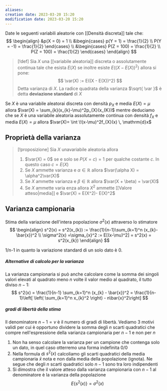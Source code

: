 ```yaml
---
aliases: 
creation date: 2023-03-20 15:20
modification date: 2023-03-20 15:20
---
```

Date le seguenti variabili aleatorie con [[Densità discreta]]  tale che:
$$ \begin{align}
&p(X = 0) = 1 \\
&\begin{cases}
p(Y = 1) = \frac{1}{2} \\
P(Y = -1) = \frac{1}{2}
\end{cases} \\
&\begin{cases}
P(Z = 100) = \frac{1}{2} \\
P(Z = 100) = \frac{1}{2}
\end{cases}
\end{align} $$
>[!def]
>Sia $X$ una [[variabile aleatoria]] discreta o assolutamente continua tale che esista $E(X)$ se inoltre esiste $E((X - E(X))^2)$ allora si pone:
> $$
>\var(X) := E((X - E(X))^2)
>$$
>Detta varianza di $X$. La radice quadrata della varianza $\sqrt{ \var }$ è detta **deviazione standard** di $X$

Se $X$ è una variabile aleatorai discreta con densità $p_{X}$ e media $E(X) = \mu$ allora $\var(X) = \sum_{k}(x_{k}-\mu)^2p_{X}(x_{K})$ mentre deduciamo che se $X$ è una variabile aleatoria assolutamente continua con densità $f_{X}$ e media $E(X) = \mu$ allora $\var(X)= \int  \!(x-\mu)^2f_{X}(x) \, \mathrm{d}x$

## Proprietà della varianza

>[!proposizione]
>Sia $X$ unavariabile aleatoria allora
>1. $\var(X) = 0$ se e solo se $P(X = c) =1$ per qualche costante $c$. In questo caso $c = E(X)$
>2. Se $X$ ammette varianza e $\alpha \in \mathbb{R}$ allora $\var(\alpha X) = \alpha^2\var(X)$
>3. Se $X$ ammette varianza e $\beta \in \mathbb{R}$ allora $\var(X + \beta) = \var(X)$
>4. Se $X$ ammette varia enza allora $X^2$ ammette [[Valore atteso|media]] e $\var(X) = E(X^2)- E(X)^2$

## Varianza campionaria
Stima della variazione dell'intera popolazione $\sigma^2(x)$ attraverso lo stimatore
$$ \begin{align}
s^2(x) = s^2(x_{k}) := \frac{1}{n-1}\sum_{k=1}^n (x_{k}-\bar{x})^2 \\
\sigma^2(x) =\sigma_{x}^2 := E[(x-\mu)^2] = s^2(x) = s^2(x_{k})
\end{align} $$

1/n-1 in quanto la variazione standard di un solo dato è 0.

##### Alternative di calcolo per la varianza
La varianza campionaria si può anche calcolare come la somma dei singoli valori elevati al quadrato meno $n$ volte il valor medio al quadrato, il tutto diviso $n-1$:
$$ s^2(x) = \frac{1}{n-1} \sum_{k=1}^n (x_{k} - \bar{x})^2 = \frac{1}{n-1}\left[ \left( \sum_{k=1}^n x_{k}^2 \right) - n\bar{x}^2\right] $$


##### gradi di libertà della stima
Il denominatore $n-1 = \nu$ è il numero di gradi di libertà.
Vediamo 3 motivi validi per cui è opportuno dividere la somma degli $n$ scarti quadratici che compre nell'espressione della varianza campionaria per $n-1$ e non per $n$

1. Non ha senso calcolare la varianza per un campione che contenga solo un dato, in quel caso otterremo una forma indefinita $0 / 0$
2. Nella formula di $s^2(x)$ calcoliamo gli scarti quadratici della media campionaria $\bar{x}$ nota e non dalla media della popolazione (ignota). Ne segue che degli $n$ scarti quadratici solo $n-1$ sono tra loro indipendenti
3. Si dimostra che il valore atteso dalla varianza campionaria con $n-1$ al denominatore è la varianza della popolazione
   $$ E \{ s^2 (x) \} = \sigma^2(x) $$
   